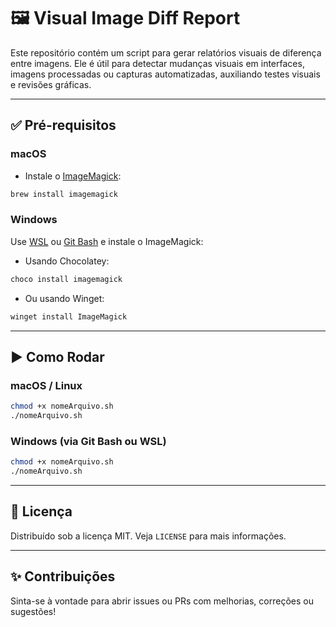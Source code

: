 # 🖼️ Visual Image Diff Report

Este repositório contém um script para gerar relatórios visuais de diferença entre imagens. Ele é útil para detectar mudanças visuais em interfaces, imagens processadas ou capturas automatizadas, auxiliando testes visuais e revisões gráficas.

---

## ✅ Pré-requisitos

### macOS

- Instale o [ImageMagick](https://imagemagick.org):
```bash
brew install imagemagick
```

### Windows

Use [WSL](https://learn.microsoft.com/pt-br/windows/wsl/install) ou [Git Bash](https://gitforwindows.org/) e instale o ImageMagick:

- Usando Chocolatey:
```powershell
choco install imagemagick
```

- Ou usando Winget:
```powershell
winget install ImageMagick
```

---

## ▶️ Como Rodar

### macOS / Linux

```bash
chmod +x nomeArquivo.sh
./nomeArquivo.sh
```

### Windows (via Git Bash ou WSL)

```bash
chmod +x nomeArquivo.sh
./nomeArquivo.sh
```
---

## 📜 Licença

Distribuído sob a licença MIT. Veja `LICENSE` para mais informações.

---

## ✨ Contribuições

Sinta-se à vontade para abrir issues ou PRs com melhorias, correções ou sugestões!
